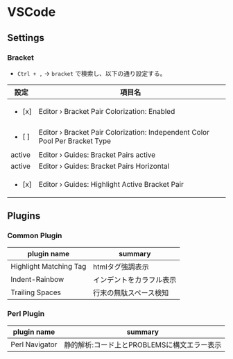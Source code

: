 # VSCode
## Settings
### Bracket

* `Ctrl + ,` -> `bracket` で検索し、以下の通り設定する。

| 設定                   | 項目名                                          |
| ---------------------- | -----------------------------------------------|
| <ul><li>[x] </li></ul> | Editor › Bracket Pair Colorization: Enabled    |
| <ul><li>[ ] </li></ul> | Editor › Bracket Pair Colorization: Independent Color Pool Per Bracket Type |
| active                 | Editor › Guides: Bracket Pairs active          |
| active                 | Editor › Guides: Bracket Pairs Horizontal      |
| <ul><li>[x] </li></ul> | Editor › Guides: Highlight Active Bracket Pair |


## Plugins
### Common Plugin

| plugin name            | summary                |
|------------------------|------------------------|
| Highlight Matching Tag | htmlタグ強調表示        |
| Indent-Rainbow         | インデントをカラフル表示 |
| Trailing Spaces        | 行末の無駄スペース検知   |

### Perl Plugin

| plugin name            | summary                                  |
|------------------------|------------------------------------------|
| Perl Navigator         | 静的解析:コード上とPROBLEMSに構文エラー表示 |

